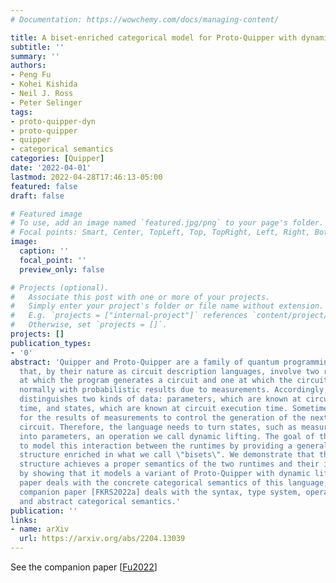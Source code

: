 ```yaml
---
# Documentation: https://wowchemy.com/docs/managing-content/

title: A biset-enriched categorical model for Proto-Quipper with dynamic lifting
subtitle: ''
summary: ''
authors:
- Peng Fu
- Kohei Kishida
- Neil J. Ross
- Peter Selinger
tags:
- proto-quipper-dyn
- proto-quipper
- quipper
- categorical semantics
categories: [Quipper]
date: '2022-04-01'
lastmod: 2022-04-28T17:46:13-05:00
featured: false
draft: false

# Featured image
# To use, add an image named `featured.jpg/png` to your page's folder.
# Focal points: Smart, Center, TopLeft, Top, TopRight, Left, Right, BottomLeft, Bottom, BottomRight.
image:
  caption: ''
  focal_point: ''
  preview_only: false

# Projects (optional).
#   Associate this post with one or more of your projects.
#   Simply enter your project's folder or file name without extension.
#   E.g. `projects = ["internal-project"]` references `content/project/deep-learning/index.md`.
#   Otherwise, set `projects = []`.
projects: []
publication_types:
- '0'
abstract: 'Quipper and Proto-Quipper are a family of quantum programming languages
  that, by their nature as circuit description languages, involve two runtimes: one
  at which the program generates a circuit and one at which the circuit is executed,
  normally with probabilistic results due to measurements. Accordingly, the language
  distinguishes two kinds of data: parameters, which are known at circuit generation
  time, and states, which are known at circuit execution time. Sometimes, it is desirable
  for the results of measurements to control the generation of the next part of the
  circuit. Therefore, the language needs to turn states, such as measurement outcomes,
  into parameters, an operation we call dynamic lifting. The goal of this paper is
  to model this interaction between the runtimes by providing a general categorical
  structure enriched in what we call \"bisets\". We demonstrate that the biset-enriched
  structure achieves a proper semantics of the two runtimes and their interaction,
  by showing that it models a variant of Proto-Quipper with dynamic lifting. The present
  paper deals with the concrete categorical semantics of this language, whereas a
  companion paper [FKRS2022a] deals with the syntax, type system, operational semantics,
  and abstract categorical semantics.'
publication: ''
links:
- name: arXiv
  url: https://arxiv.org/abs/2204.13039
---
```

See the companion paper [[Fu2022](../Fu2022)]
